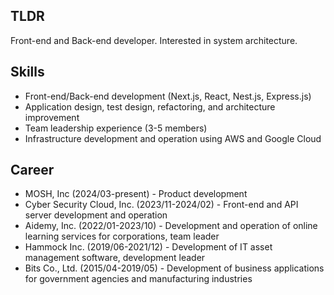 ## TLDR

Front-end and Back-end developer.
Interested in system architecture.

## Skills

- Front-end/Back-end development (Next.js, React, Nest.js, Express.js)
- Application design, test design, refactoring, and architecture improvement
- Team leadership experience (3-5 members)
- Infrastructure development and operation using AWS and Google Cloud

## Career

- MOSH, Inc (2024/03-present) - Product development
- Cyber Security Cloud, Inc. (2023/11-2024/02) - Front-end and API server development and operation
- Aidemy, Inc. (2022/01-2023/10) - Development and operation of online learning services for corporations, team leader
- Hammock Inc. (2019/06-2021/12) - Development of IT asset management software, development leader
- Bits Co., Ltd. (2015/04-2019/05) - Development of business applications for government agencies and manufacturing industries
